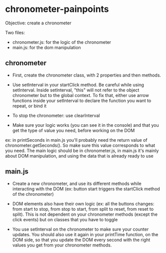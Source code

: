 # chronometer-painpoints

Objective: create a chronometer

Two files:
- chronometer.js: for the logic of the chronometer
- main.js: for the dom manipulation

## chronometer

- First, create the chronometer class, with 2 properties and then methods.

- Use setInterval in your startClick method. Be careful while using setInterval. Inside setInterval, "this" will not refer to the object chronometer but to the global context. To fix that, either use arrow functions inside your setInterval to declare the function you want to repeat, or bind it

- To stop the chronometer: use clearInterval

- Make sure your logic works (you can see it in the console) and that you get the type of value you need, before working on the DOM

ex: in printSeconds in main.js you'll probably need the return value of chronometer.getSeconds(). So make sure this value corresponds to what you need. The main logic should be in chronometer.js, in main.js it's mainly about DOM manipulation, and using the data that is already ready to use

## main.js

- Create a new chronometer, and use its different methods while interacting with the DOM (ex: button start triggers the startClick method of the chronometer)

- DOM elements also have their own logic (ex: all the buttons changes: from start to stop, from stop to start, from split to reset, from reset to split). This is not dependent on your chronometer methods (except the click events) but on classes that you have to toggle

- You use setInterval on the chronometer to make sure your counter updates. You should also use it again in your printTime function, on the DOM side, so that you update the DOM every second with the right values you get from your chronometer methods.
